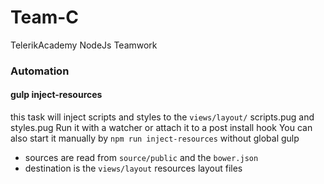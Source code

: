# Team-C
TelerikAcademy NodeJs Teamwork

### Automation

#### gulp inject-resources
this task will inject scripts and styles to the 
`views/layout/` scripts.pug and styles.pug
Run it with a watcher or attach it to a post install hook
You can also start it manually by `npm run inject-resources` without global gulp

- sources are read from `source/public` and the `bower.json`
- destination is the `views/layout` resources layout files